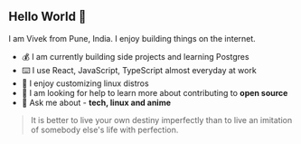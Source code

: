 <div>
    <h2>Hello World 👋</h2>
    <p>I am Vivek from Pune, India. I enjoy building things on the internet.</p>
    <ul>
        <li>💰  I am currently building side projects and learning Postgres</li>
        <li>⌨️  I use React, JavaScript, TypeScript almost everyday at work</li>
        <li>🗿  I enjoy customizing linux distros</li>
        <li>👀  I am looking for help to learn more about contributing to <strong>open source</strong></li>
        <li>💬  Ask me about - <strong>tech, linux and anime</strong></li>
    </ul>
</div>

> It is better to live your own destiny imperfectly than to live an imitation of somebody else's life with perfection.
